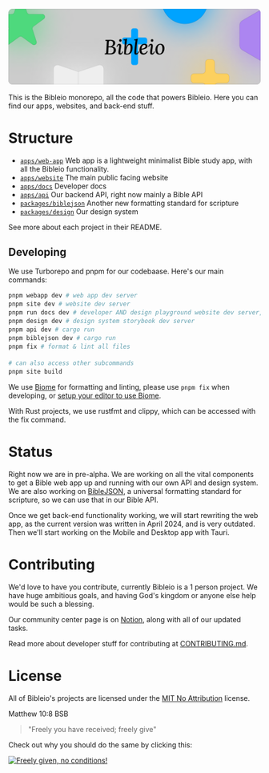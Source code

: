 ![Banner](.github/assets/gh-org.png)

This is the Bibleio monorepo, all the code that powers Bibleio. Here you can find our apps, websites, and back-end stuff.

# Structure

- [`apps/web-app`](https://github.com/bibleio/bibleio/tree/main/apps/web-app) Web app is a lightweight minimalist Bible study app, with all the Bibleio functionality.
- [`apps/website`](https://github.com/bibleio/bibleio/tree/main/apps/website) The main public facing website
- [`apps/docs`](https://github.com/bibleio/bibleio/tree/main/apps/docs) Developer docs
- [`apps/api`](https://github.com/bibleio/bibleio/tree/main/apps/api) Our backend API, right now mainly a Bible API
- [`packages/biblejson`](https://github.com/bibleio/bibleio/tree/main/packages/biblejson) Another new formatting standard for scripture
- [`packages/design`](https://github.com/bibleio/bibleio/tree/main/packages/design) Our design system

See more about each project in their README.

## Developing

We use Turborepo and pnpm for our codebaase. Here's our main commands:
```bash
pnpm webapp dev # web app dev server
pnpm site dev # website dev server
pnpm run docs dev # developer AND design playground website dev server, you need to add the `run` keyword for this
pnpm design dev # design system storybook dev server
pnpm api dev # cargo run
pnpm biblejson dev # cargo run
pnpm fix # format & lint all files

# can also access other subcommands
pnpm site build
```
We use [Biome](https://biomejs.dev/) for formatting and linting, please use `pnpm fix` when developing, or [setup your editor to use Biome](https://biomejs.dev/guides/editors/first-party-extensions/).

With Rust projects, we use rustfmt and clippy, which can be accessed with the fix command.

# Status

Right now we are in pre-alpha. We are working on all the vital components to get a Bible web app up and running with our own API and design system. We are also working on [BibleJSON](https://github.com/bibleio/biblejson), a universal formatting standard for scripture, so we can use that in our Bible API.

Once we get back-end functionality working, we will start rewriting the web app, as the current version was written in April 2024, and is very outdated. Then we'll start working on the Mobile and Desktop app with Tauri.

# Contributing

We'd love to have you contribute, currently Bibleio is a 1 person project. We have huge ambitious goals, and having God's kingdom or anyone else help would be such a blessing.

Our community center page is on [Notion](https://cat-skate-e91.notion.site/Bibleio-102aafe2ea3c8158b203e996e06c9aa7), along with all of our updated tasks.

Read more about developer stuff for contributing at [CONTRIBUTING.md](.github/CONTRIBUTING.md).

# License

All of Bibleio's projects are licensed under the [MIT No Attribution](LICENSE.txt) license.

Matthew 10:8 BSB
> "Freely you have received; freely give"

Check out why you should do the same by clicking this:

[<img src="https://copy.church/badges/lcc_alt_pde.png" alt="Freely given, no conditions!" width="300"/>](https://copy.church/explain/importance/)
